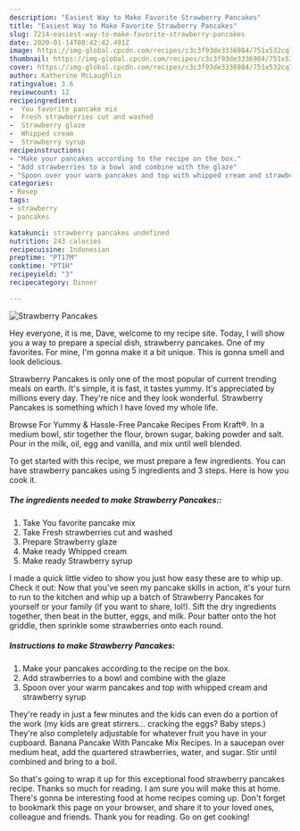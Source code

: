 ```yaml
---
description: "Easiest Way to Make Favorite Strawberry Pancakes"
title: "Easiest Way to Make Favorite Strawberry Pancakes"
slug: 7214-easiest-way-to-make-favorite-strawberry-pancakes
date: 2020-01-14T08:42:42.491Z
image: https://img-global.cpcdn.com/recipes/c3c3f93de3336984/751x532cq70/strawberry-pancakes-recipe-main-photo.jpg
thumbnail: https://img-global.cpcdn.com/recipes/c3c3f93de3336984/751x532cq70/strawberry-pancakes-recipe-main-photo.jpg
cover: https://img-global.cpcdn.com/recipes/c3c3f93de3336984/751x532cq70/strawberry-pancakes-recipe-main-photo.jpg
author: Katherine McLaughlin
ratingvalue: 3.6
reviewcount: 12
recipeingredient:
-  You favorite pancake mix
-  Fresh strawberries cut and washed
-  Strawberry glaze
-  Whipped cream
-  Strawberry syrup
recipeinstructions:
- "Make your pancakes according to the recipe on the box."
- "Add strawberries to a bowl and combine with the glaze"
- "Spoon over your warm pancakes and top with whipped cream and strawberry syrup"
categories:
- Resep
tags:
- strawberry
- pancakes

katakunci: strawberry pancakes undefined
nutrition: 243 calories
recipecuisine: Indonesian
preptime: "PT17M"
cooktime: "PT1H"
recipeyield: "3"
recipecategory: Dinner

---
```



![Strawberry Pancakes](https://img-global.cpcdn.com/recipes/c3c3f93de3336984/751x532cq70/strawberry-pancakes-recipe-main-photo.jpg)

Hey everyone, it is me, Dave, welcome to my recipe site. Today, I will show you a way to prepare a special dish, strawberry pancakes. One of my favorites. For mine, I'm gonna make it a bit unique. This is gonna smell and look delicious.

Strawberry Pancakes is only one of the most popular of current trending meals on earth. It's simple, it is fast, it tastes yummy. It's appreciated by millions every day. They're nice and they look wonderful. Strawberry Pancakes is something which I have loved my whole life.

Browse For Yummy &amp; Hassle-Free Pancake Recipes From Kraft®. In a medium bowl, stir together the flour, brown sugar, baking powder and salt. Pour in the milk, oil, egg and vanilla, and mix until well blended.


To get started with this recipe, we must prepare a few ingredients. You can have strawberry pancakes using 5 ingredients and 3 steps. Here is how you cook it.

##### The ingredients needed to make Strawberry Pancakes::

1. Take  You favorite pancake mix
1. Take  Fresh strawberries cut and washed
1. Prepare  Strawberry glaze
1. Make ready  Whipped cream
1. Make ready  Strawberry syrup


I made a quick little video to show you just how easy these are to whip up. Check it out: Now that you&#39;ve seen my pancake skills in action, it&#39;s your turn to run to the kitchen and whip up a batch of Strawberry Pancakes for yourself or your family (if you want to share, lol!). Sift the dry ingredients together, then beat in the butter, eggs, and milk. Pour batter onto the hot griddle, then sprinkle some strawberries onto each round. 

##### Instructions to make Strawberry Pancakes:

1. Make your pancakes according to the recipe on the box.
1. Add strawberries to a bowl and combine with the glaze
1. Spoon over your warm pancakes and top with whipped cream and strawberry syrup


They&#39;re ready in just a few minutes and the kids can even do a portion of the work (my kids are great stirrers… cracking the eggs? Baby steps.) They&#39;re also completely adjustable for whatever fruit you have in your cupboard. Banana Pancake With Pancake Mix Recipes. In a saucepan over medium heat, add the quartered strawberries, water, and sugar. Stir until combined and bring to a boil. 

So that's going to wrap it up for this exceptional food strawberry pancakes recipe. Thanks so much for reading. I am sure you will make this at home. There's gonna be interesting food at home recipes coming up. Don't forget to bookmark this page on your browser, and share it to your loved ones, colleague and friends. Thank you for reading. Go on get cooking!
